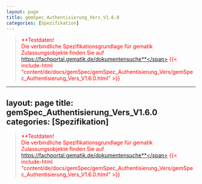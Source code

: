 ```yaml
---
layout: page
title: gemSpec_Authentisierung_Vers_V1.6.0
categories: [Spezifikation]
---
```

> <span style="color:red">**Testdaten!<br>Die verbindliche Spezifikationsgrundlage für gematik Zulassungsobjekte finden Sie auf https://fachportal.gematik.de/dokumentensuche**</span>
{{< include-html "content/de/docs/gemSpec/gemSpec_Authentisierung_Vers/gemSpec_Authentisierung_Vers_V1.6.0.html" >}}
---
layout: page
title: gemSpec_Authentisierung_Vers_V1.6.0
categories: [Spezifikation]
---
> <span style="color:red">**Testdaten!<br>Die verbindliche Spezifikationsgrundlage für gematik Zulassungsobjekte finden Sie auf https://fachportal.gematik.de/dokumentensuche**</span>
{{< include-html "content/de/docs/gemSpec/gemSpec_Authentisierung_Vers/gemSpec_Authentisierung_Vers_V1.6.0.html" >}}
